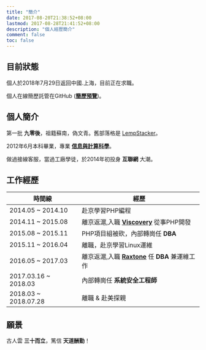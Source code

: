 ```yaml
---
title: "簡介"
date: 2017-08-20T21:38:52+08:00
lastmod: 2017-08-28T21:41:52+08:00
description: "個人經歷簡介"
comment: false
toc: false
---
```


## 目前狀態
個人於2018年7月29日返回中國.上海，目前正在求職。

個人在線簡歷託管在GitHub ([**簡歷預覽**](https://htmlpreview.github.io/?https://github.com/MaxdSre/maxdsre.github.io/blob/resume/resume/index.html))。


## 個人簡介

第一批 **九零後**，祖籍蘇南，偽文青。舊部落格是 [LempStacker](https://lempstacker.github.io)。

2012年6月本科畢業，專業 [**信息與計算科學**](http://slxy.xzit.edu.cn)。

做過接線客服，當過工廠學徒，於2014年初投身 **互聯網** 大潮。


## 工作經歷

時間線 | 經歷
--- | ---
2014.05 ~ 2014.10 | 赴京學習PHP編程
2014.11 ~ 2015.08 | 離京返滬,入職 [**Viscovery**][viscovery] 從事PHP開發
2015.08 ~ 2015.11 | PHP項目組被砍，內部轉崗任 **DBA**
2015.11 ~ 2016.04 | 離職，赴京學習Linux運維
2016.05 ~ 2017.03 | 離京返滬,入職 [**Raxtone**][raxtone] 任 **DBA** 兼運維工作
2017.03.16 ~ 2018.03 | 內部轉崗任 **系統安全工程師**
2018.03 ~ 2018.07.28 | 離職 & 赴美探親


## 願景

古人雲 **三十而立**，篤信 **天道酬勤**！


[viscovery]:https://www.viscovery.com "Viscovery"
[raxtone]:http://www.raxtone.com/ "Raxtone"


<!-- End -->
